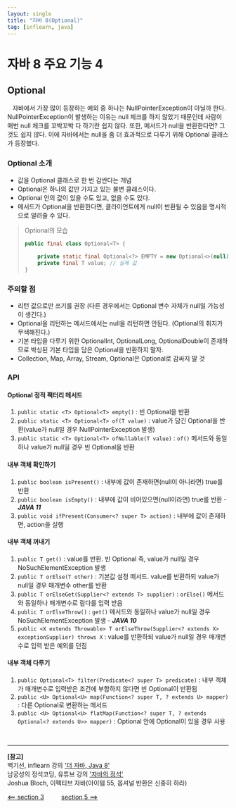 ```yaml
---
layout: single
title: "자바 8(Optional)"
tag: [inflearn, java]
---
```


# 자바 8 주요 기능 4

## Optional

&nbsp;&nbsp; 자바에서 가장 많이 등장하는 예외 중 하나는 NullPointerException이 아닐까 한다.
NullPointerException이 발생하는 이유는 null 체크를 하지 않았기 때문인데 사람이 매번 null 체크를 꼬박꼬박 다 하기란 쉽지 않다.
또한, 메서드가 null을 반환한다면? 그것도 쉽지 않다. 이에 자바에서는 null을 좀 더 효과적으로 다루기 위해 Optional 클래스가 등장했다.

### Optional 소개

- 값을 Optional 클래스로 한 번 감싼다는 개념
- Optional은 하나의 값만 가지고 있는 불변 클래스이다.
- Optional 안의 값이 있을 수도 있고, 없을 수도 있다.
- 메서드가 Optional을 반환한다면, 클라이언트에게 null이 반환될 수 있음을 명시적으로 알려줄 수 있다.

> Optional의 모습
> 
> ```java
> public final class Optional<T> {
>     
>     private static final Optional<?> EMPTY = new Optional<>(null); // 빈 옵셔널 객체
>     private final T value; // 실제 값
> }
> ```

### 주의할 점
- 리턴 값으로만 쓰기를 권장 (다른 경우에서는 Optional 변수 자체가 null일 가능성이 생긴다.)
- Optional을 리턴하는 메서드에서는 null을 리턴하면 안된다. (Optional의 취지가 무색해진다.)
- 기본 타입을 다루기 위한 OptionalInt, OptionalLong, OptionalDouble이 존재하므로 박싱된 기본 타입을 담은 Optional을 반환하지 말자.
- Collection, Map, Array, Stream, Optional은 Optional로 감싸지 말 것

### API

#### Optional 정적 팩터리 메서드

1. `public static <T> Optional<T> empty()` : 빈 Optional을 반환
2. `public static <T> Optional<T> of(T value)` : value가 담긴 Optional을 반환(value가 null일 경우 NullPointerException 발생)
3. `public static <T> Optional<T> ofNullable(T value)` : `of()` 메서드와 동일하나 value가 null일 경우 빈 Optional을 반환

#### 내부 객체 확인하기

1. `public boolean isPresent()` : 내부에 값이 존재하면(null이 아니라면) true를 반환
2. `public boolean isEmpty()` : 내부에 값이 비어있으면(null이라면) true를 반환 - ***JAVA 11***
3. `public void ifPresent(Consumer<? super T> action)` : 내부에 값이 존재하면, action을 실행

#### 내부 객체 꺼내기

1. `public T get()` : value를 반환. 빈 Optional 즉, value가 null일 경우 NoSuchElementException 발생
2. `public T orElse(T other)` : 기본값 설정 메서드. value를 반환하되 value가 null일 경우 매개변수 other를 반환
3. `public T orElseGet(Supplier<? extends T> supplier)` : `orElse()` 메서드와 동일하나 매개변수로 람다를 입력 받음
4. `public T orElseThrow()` : `get()` 메서드와 동일하나 value가 null일 경우 NoSuchElementException 발생 - ***JAVA 10***
5. `public <X extends Throwable> T orElseThrow(Supplier<? extends X> exceptionSupplier) throws X` : value를 반환하되 value가 null일 경우 매개변수로 입력 받은 예외를 던짐

#### 내부 객체 다루기

1. `public Optional<T> filter(Predicate<? super T> predicate)` : 내부 객체가 매개변수로 입력받은 조건에 부합하지 않다면 빈 Optional이 반환됨
2. `public <U> Optional<U> map(Function<? super T, ? extends U> mapper)` : 다른 Optional로 변환하는 메서드
3. `public <U> Optional<U> flatMap(Function<? super T, ? extends Optional<? extends U>> mapper)` : Optional 안에 Optional이 있을 경우 사용

<br>

___

**[참고]**  
백기선, inflearn 강의 ['더 자바, Java 8'](https://www.inflearn.com/course/the-java-java8/dashboard)  
남궁성의 정석코딩, 유튜브 강의 ['자바의 정석'](https://www.youtube.com/watch?v=W_kPjiTF9RI)  
Joshua Bloch, 이펙티브 자바(아이템 55, 옵셔널 반환은 신중히 하라)

[<== section 3](/the-java-8-section-3) &nbsp;&nbsp;&nbsp;&nbsp;&nbsp;&nbsp;&nbsp;&nbsp; [section 5 ==>](/the-java-8-section-5)